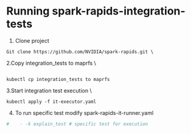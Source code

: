 # Running spark-rapids-integration-tests

1. Clone project
```shell
Git clone https://github.com/NVIDIA/spark-rapids.git \
```
2.Copy integration_tests to maprfs \

```shell

kubectl cp integration_tests to maprfs
```

3.Start integration test execution \

```shell
kubectl apply -f it-executor.yaml
```
4. To run specific test modify spark-rapids-it-runner.yaml

```yaml
#    - -k explain_test # specific test for execution
```